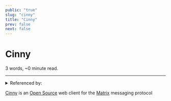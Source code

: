 ```yaml
---
public: "true"
slug: "cinny"
title: "Cinny"
prev: false
next: false
---
```

<script setup>
import { data } from '../../git.data.ts';
import { useData } from 'vitepress';
const pageData = useData();
</script>
<h1 class="p-name">Cinny</h1>
<p>3 words, ~0 minute read. <span v-html="data[`site/${pageData.page.value.relativePath}`]" /></p>
<hr/>

<details><summary>Referenced by:</summary><a href="/garden/incremental-social/index.md">Incremental Social</a></details>

[Cinny](https://cinny.in) is an [Open Source](/garden/open-source/index.md) web client for the [Matrix](/garden/matrix/index.md) messaging protocol